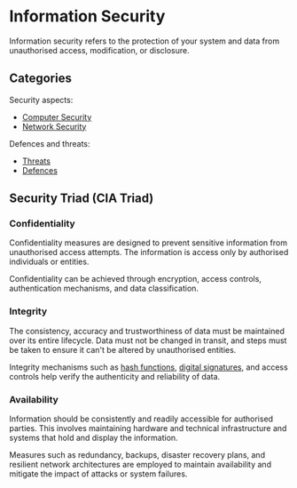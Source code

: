 # Information Security

Information security refers to the protection of your system and data from unauthorised access, modification, or disclosure.

## Categories

Security aspects:
- [Computer Security](categories/computer-security.md)
- [Network Security](categories/network-security.md)

Defences and threats:
- [Threats](threats/threats.md)
- [Defences](defences/defences.md)

## Security Triad (CIA Triad)

### Confidentiality

Confidentiality measures are designed to prevent sensitive information from unauthorised access attempts. The information is access only by authorised individuals or entities.

Confidentiality can be achieved through encryption, access controls, authentication mechanisms, and data classification.

### Integrity

The consistency, accuracy and trustworthiness of data must be maintained over its entire lifecycle. Data must not be changed in transit, and steps must be taken to ensure it can't be altered by unauthorised entities.

Integrity mechanisms such as [hash functions](defences/cryptography/hash-functions.md), [digital signatures](defences/cryptography/digital-signatures.md), and access controls help verify the authenticity and reliability of data.

### Availability

Information should be consistently and readily accessible for authorised parties. This involves maintaining hardware and technical infrastructure and systems that hold and display the information.

Measures such as redundancy, backups, disaster recovery plans, and resilient network architectures are employed to maintain availability and mitigate the impact of attacks or system failures.